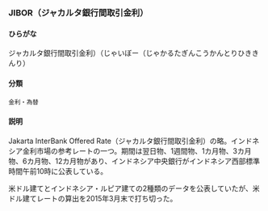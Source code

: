 <div style="display:none;">

## [あ行](securities-terms?id=あ行)
## [か行](securities-terms?id=か行)
## [さ行](securities-terms?id=さ行)
## [た行](securities-terms?id=た行)
## [な行](securities-terms?id=な行)
## [は行](securities-terms?id=は行)
## [ま行](securities-terms?id=ま行)
## [や行](securities-terms?id=や行)
## [ら行](securities-terms?id=ら行)
## [わ行](securities-terms?id=わ行)
## [英数字・記号](securities-terms?id=英数字・記号)

</div>

### JIBOR（ジャカルタ銀行間取引金利）

#### ひらがな

ジャカルタ銀行間取引金利）（じゃいぼー（じゃかるたぎんこうかんとりひききんり）

#### 分類

`金利・為替`

#### 説明

Jakarta InterBank Offered Rate（ジャカルタ銀行間取引金利）の略。インドネシア金利市場の参考レートの一つ。期間は翌日物、1週間物、1カ月物、3カ月物、6カ月物、12カ月物があり、インドネシア中央銀行がインドネシア西部標準時間午前10時に公表している。
 
米ドル建てとインドネシア・ルピア建ての2種類のデータを公表していたが、米ドル建てレートの算出を2015年3月末で打ち切った。

